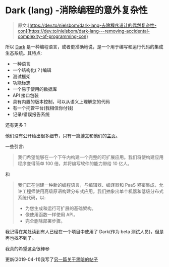 # Dark (lang) -消除编程的意外复杂性

> 原文:[https://dev.to/nielsbom/dark-lang-去除程序设计的偶然复杂性-con](https://dev.to/nielsbom/dark-lang---removing-accidental-complexity-of-programming-con)

所以 [Dark](https://darklang.com/) 是一种编程语言，或者更准确地说，是一个用于编写和运行代码的集成生态系统。其特点:

*   一种语言
*   一个结构化(？)编辑
*   测试框架
*   功能标志
*   一个易于使用的数据库
*   API 接口包装
*   具有内置的版本控制，可以从语义上理解您的代码
*   有一个托管平台(我相信你付钱)
*   记录/错误报告系统

还有更多？

他们没有公开给出很多细节，只有一篇[博文](https://medium.com/darklang/the-design-of-dark-59f5d38e52d2)和他们的[主页](https://darklang.com/)。

一些引言:

> 我们希望能够在一个下午内构建一个完整的可扩展应用。我们将使构建应用程序变得简单 100 倍，并将编写软件的能力带给 10 亿人。

和

> 我们正在创建一种新的编程语言，与编辑器、编译器和 PaaS 紧密集成，允许工程师使用高级原语构建分布式应用。我们抽象出单个机器和低级分布式系统代码，以:
> 
> *   为您生成和运行可扩展的基础架构。
> *   像使用函数一样使用 API。
> *   完全删除部署步骤。

我记得在某处读到有人已经在一个项目中使用了 Dark(作为 beta 测试人员)，但是再也找不到了。

我真的希望这会很棒😎

更新(2019-04-11)我写了[另一篇关于黑暗的帖子](https://dev.to/nielsbom/dark-lang-built-with-ocaml-reasonml-bucklescript-inspired-by-elm-1o5e)